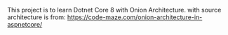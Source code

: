 This project is to learn Dotnet Core 8 with Onion Architecture.
with source architecture is from:  https://code-maze.com/onion-architecture-in-aspnetcore/
